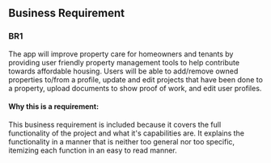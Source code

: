 ## Business Requirement

### BR1

The app will improve property care for homeowners and tenants by providing user friendly property management tools to help contribute towards affordable housing. Users will be able to add/remove owned properties to/from a profile, update and edit projects that have been done to a property, upload documents to show proof of work, and edit user profiles. 

#### Why this is a requirement:
This business requirement is included because it covers the full functionality of the project and what it's capabilities are. It explains the functionality in a manner that is neither too general nor too specific, itemizing each function in an easy to read manner.